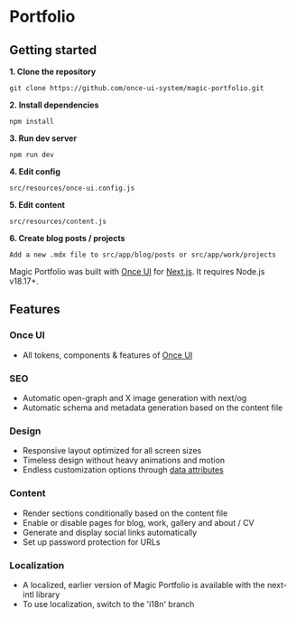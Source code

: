 # Portfolio

## Getting started

**1. Clone the repository**
```
git clone https://github.com/once-ui-system/magic-portfolio.git
```

**2. Install dependencies**
```
npm install
```

**3. Run dev server**
```
npm run dev
```

**4. Edit config**
```
src/resources/once-ui.config.js
```

**5. Edit content**
```
src/resources/content.js
```

**6. Create blog posts / projects**
```
Add a new .mdx file to src/app/blog/posts or src/app/work/projects
```

Magic Portfolio was built with [Once UI](https://once-ui.com) for [Next.js](https://nextjs.org). It requires Node.js v18.17+.

## Features

### Once UI
- All tokens, components & features of [Once UI](https://once-ui.com)

### SEO
- Automatic open-graph and X image generation with next/og
- Automatic schema and metadata generation based on the content file

### Design
- Responsive layout optimized for all screen sizes
- Timeless design without heavy animations and motion
- Endless customization options through [data attributes](https://once-ui.com/docs/theming)

### Content
- Render sections conditionally based on the content file
- Enable or disable pages for blog, work, gallery and about / CV
- Generate and display social links automatically
- Set up password protection for URLs

### Localization
- A localized, earlier version of Magic Portfolio is available with the next-intl library
- To use localization, switch to the 'i18n' branch
